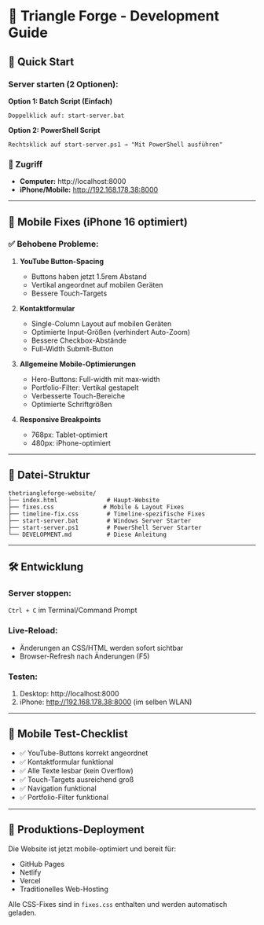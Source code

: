 # 🔺 Triangle Forge - Development Guide

## 🚀 Quick Start

### Server starten (2 Optionen):

**Option 1: Batch Script (Einfach)**
```
Doppelklick auf: start-server.bat
```

**Option 2: PowerShell Script**
```
Rechtsklick auf start-server.ps1 → "Mit PowerShell ausführen"
```

### 📱 Zugriff
- **Computer:** http://localhost:8000
- **iPhone/Mobile:** http://192.168.178.38:8000

---

## 🔧 Mobile Fixes (iPhone 16 optimiert)

### ✅ Behobene Probleme:

1. **YouTube Button-Spacing**
   - Buttons haben jetzt 1.5rem Abstand
   - Vertikal angeordnet auf mobilen Geräten
   - Bessere Touch-Targets

2. **Kontaktformular**
   - Single-Column Layout auf mobilen Geräten
   - Optimierte Input-Größen (verhindert Auto-Zoom)
   - Bessere Checkbox-Abstände
   - Full-Width Submit-Button

3. **Allgemeine Mobile-Optimierungen**
   - Hero-Buttons: Full-width mit max-width
   - Portfolio-Filter: Vertikal gestapelt
   - Verbesserte Touch-Bereiche
   - Optimierte Schriftgrößen

4. **Responsive Breakpoints**
   - 768px: Tablet-optimiert
   - 480px: iPhone-optimiert

---

## 📁 Datei-Struktur

```
thetriangleforge-website/
├── index.html              # Haupt-Website
├── fixes.css              # Mobile & Layout Fixes
├── timeline-fix.css        # Timeline-spezifische Fixes
├── start-server.bat        # Windows Server Starter
├── start-server.ps1        # PowerShell Server Starter
└── DEVELOPMENT.md          # Diese Anleitung
```

---

## 🛠️ Entwicklung

### Server stoppen:
`Ctrl + C` im Terminal/Command Prompt

### Live-Reload:
- Änderungen an CSS/HTML werden sofort sichtbar
- Browser-Refresh nach Änderungen (F5)

### Testen:
1. Desktop: http://localhost:8000
2. iPhone: http://192.168.178.38:8000 (im selben WLAN)

---

## 📱 Mobile Test-Checklist

- ✅ YouTube-Buttons korrekt angeordnet
- ✅ Kontaktformular funktional  
- ✅ Alle Texte lesbar (kein Overflow)
- ✅ Touch-Targets ausreichend groß
- ✅ Navigation funktional
- ✅ Portfolio-Filter funktional

---

## 🚀 Produktions-Deployment

Die Website ist jetzt mobile-optimiert und bereit für:
- GitHub Pages
- Netlify
- Vercel
- Traditionelles Web-Hosting

Alle CSS-Fixes sind in `fixes.css` enthalten und werden automatisch geladen. 